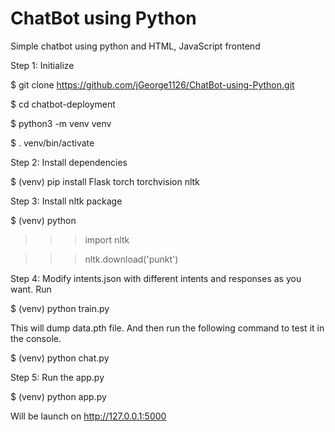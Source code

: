 # ChatBot using Python
 Simple chatbot using python and HTML, JavaScript frontend

Step 1: Initialize

$ git clone https://github.com/jGeorge1126/ChatBot-using-Python.git

$ cd chatbot-deployment

$ python3 -m venv venv

$ . venv/bin/activate


Step 2: Install dependencies

$ (venv) pip install Flask torch torchvision nltk

Step 3: Install nltk package

$ (venv) python

>>> import nltk
 
>>> nltk.download('punkt')

Step 4: Modify intents.json with different intents and responses as you want.
Run

$ (venv) python train.py

This will dump data.pth file. And then run the following command to test it in the console.

$ (venv) python chat.py

Step 5: Run the app.py

$ (venv) python app.py

Will be launch on http://127.0.0.1:5000
